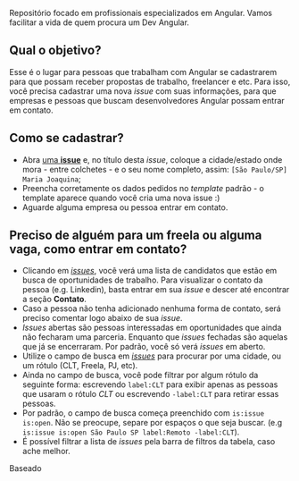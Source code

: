 Repositório focado em profissionais especializados em Angular. Vamos facilitar a vida de quem procura um Dev Angular.

## Qual o objetivo?

Esse é o lugar para pessoas que trabalham com Angular se cadastrarem para que possam receber propostas de trabalho, freelancer e etc. Para isso, você precisa cadastrar uma nova _issue_ com suas informações, para que empresas e pessoas que buscam desenvolvedores Angular possam entrar em contato.


## Como se cadastrar?

- Abra [uma **issue**](https://github.com/angularbrazil/contrata-dev-angular/issues/new) e, no título  desta _issue_, coloque a cidade/estado onde mora -
entre colchetes - e o seu nome completo, assim: `[São Paulo/SP] Maria Joaquina`;
- Preencha corretamente os dados pedidos no _template_ padrão - o template aparece quando você cria uma nova issue :)
- Aguarde alguma empresa ou pessoa entrar em contato.


## Preciso de alguém para um freela ou alguma vaga, como entrar em contato?

- Clicando em [_issues_](https://github.com/angularbrazil/contrata-dev-angular/issues), você verá uma lista de candidatos que estão em busca de oportunidades de trabalho. Para visualizar o contato da pessoa (e.g. Linkedin), basta entrar em sua _issue_ e descer até encontrar a seção **Contato**.
- Caso a pessoa não tenha adicionado nenhuma forma de contato, será preciso comentar logo abaixo de sua _issue_.
- _Issues_ abertas são pessoas interessadas em oportunidades que ainda não fecharam uma parceria. Enquanto que _issues_ fechadas são aquelas que já se encerraram. Por padrão, você só verá _issues_ em aberto.
- Utilize o campo de busca em [_issues_](https://github.com/angularbrazil/contrata-dev-angular/issues) para procurar por uma cidade, ou um rótulo (CLT, Freela, PJ, etc).
- Ainda no campo de busca, você pode filtrar por algum rótulo da seguinte forma: escrevendo `label:CLT` para exibir apenas as pessoas que usaram o rótulo *CLT* ou escrevendo `-label:CLT` para retirar essas pessoas.
- Por padrão, o campo de busca começa preenchido com `is:issue is:open`. Não se preocupe, separe por espaços o que seja buscar. (e.g `is:issue is:open São Paulo SP label:Remoto -label:CLT`).
- É possível filtrar a lista de _issues_ pela barra de filtros da tabela, caso ache melhor.

Baseado 
